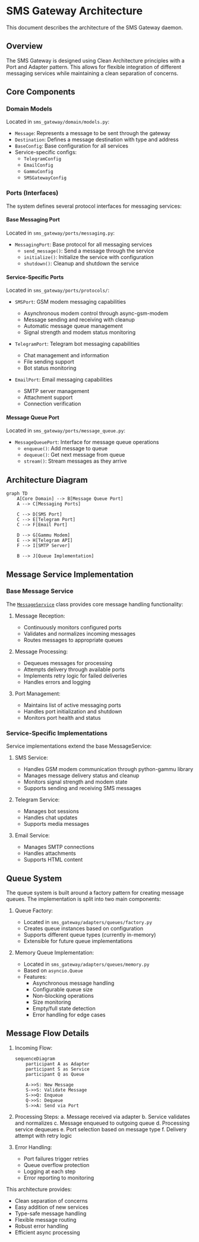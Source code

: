 # SMS Gateway Architecture

This document describes the architecture of the SMS Gateway daemon.

## Overview

The SMS Gateway is designed using Clean Architecture principles with a Port and Adapter pattern. This allows for flexible integration of different messaging services while maintaining a clean separation of concerns.

## Core Components

### Domain Models

Located in `sms_gateway/domain/models.py`:

- `Message`: Represents a message to be sent through the gateway
- `Destination`: Defines a message destination with type and address
- `BaseConfig`: Base configuration for all services
- Service-specific configs:
  - `TelegramConfig`
  - `EmailConfig`
  - `GammuConfig`
  - `SMSGatewayConfig`

### Ports (Interfaces)

The system defines several protocol interfaces for messaging services:

#### Base Messaging Port
Located in `sms_gateway/ports/messaging.py`:
- `MessagingPort`: Base protocol for all messaging services
  - `send_message()`: Send a message through the service
  - `initialize()`: Initialize the service with configuration
  - `shutdown()`: Cleanup and shutdown the service

#### Service-Specific Ports
Located in `sms_gateway/ports/protocols/`:

- `SMSPort`: GSM modem messaging capabilities
  - Asynchronous modem control through async-gsm-modem
  - Message sending and receiving with cleanup
  - Automatic message queue management
  - Signal strength and modem status monitoring

- `TelegramPort`: Telegram bot messaging capabilities
  - Chat management and information
  - File sending support
  - Bot status monitoring

- `EmailPort`: Email messaging capabilities
  - SMTP server management
  - Attachment support
  - Connection verification

#### Message Queue Port
Located in `sms_gateway/ports/message_queue.py`:
- `MessageQueuePort`: Interface for message queue operations
  - `enqueue()`: Add message to queue
  - `dequeue()`: Get next message from queue
  - `stream()`: Stream messages as they arrive

## Architecture Diagram

```mermaid
graph TD
    A[Core Domain] --> B[Message Queue Port]
    A --> C[Messaging Ports]
    
    C --> D[SMS Port]
    C --> E[Telegram Port]
    C --> F[Email Port]
    
    D --> G[Gammu Modem]
    E --> H[Telegram API]
    F --> I[SMTP Server]
    
    B --> J[Queue Implementation]
```

## Message Service Implementation

### Base Message Service

The [`MessageService`](../sms_gateway/services/base.py) class provides core message handling functionality:

1. Message Reception:
   - Continuously monitors configured ports
   - Validates and normalizes incoming messages
   - Routes messages to appropriate queues

2. Message Processing:
   - Dequeues messages for processing
   - Attempts delivery through available ports
   - Implements retry logic for failed deliveries
   - Handles errors and logging

3. Port Management:
   - Maintains list of active messaging ports
   - Handles port initialization and shutdown
   - Monitors port health and status

### Service-Specific Implementations

Service implementations extend the base MessageService:

1. SMS Service:
   - Handles GSM modem communication through python-gammu library
   - Manages message delivery status and cleanup
   - Monitors signal strength and modem state
   - Supports sending and receiving SMS messages

2. Telegram Service:
   - Manages bot sessions
   - Handles chat updates
   - Supports media messages

3. Email Service:
   - Manages SMTP connections
   - Handles attachments
   - Supports HTML content

## Queue System

The queue system is built around a factory pattern for creating message queues. The implementation is split into two main components:

1. Queue Factory:
   - Located in `sms_gateway/adapters/queues/factory.py`
   - Creates queue instances based on configuration
   - Supports different queue types (currently in-memory)
   - Extensible for future queue implementations

2. Memory Queue Implementation:
   - Located in `sms_gateway/adapters/queues/memory.py`
   - Based on `asyncio.Queue`
   - Features:
     - Asynchronous message handling
     - Configurable queue size
     - Non-blocking operations
     - Size monitoring
     - Empty/full state detection
     - Error handling for edge cases

## Message Flow Details

1. Incoming Flow:
   ```mermaid
   sequenceDiagram
       participant A as Adapter
       participant S as Service
       participant Q as Queue
       
       A->>S: New Message
       S->>S: Validate Message
       S->>Q: Enqueue
       Q->>S: Dequeue
       S->>A: Send via Port
   ```

2. Processing Steps:
   a. Message received via adapter
   b. Service validates and normalizes
   c. Message enqueued to outgoing queue
   d. Processing service dequeues
   e. Port selection based on message type
   f. Delivery attempt with retry logic

3. Error Handling:
   - Port failures trigger retries
   - Queue overflow protection
   - Logging at each step
   - Error reporting to monitoring

This architecture provides:
- Clean separation of concerns
- Easy addition of new services
- Type-safe message handling
- Flexible message routing
- Robust error handling
- Efficient async processing
